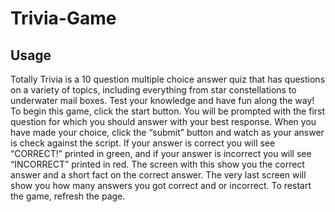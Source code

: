 # Trivia-Game

## Usage

Totally Trivia is a 10 question multiple choice answer quiz that has questions on a variety of topics, including everything from star constellations to underwater mail boxes. Test your knowledge and have fun along the way! To begin this game, click the start button. You will be prompted with the first question for which you should answer with your best response. When you have made your choice, click the “submit” button and watch as your answer is check against the script. If your answer is correct you will see “CORRECT!” printed in green, and if your answer is incorrect you will see “INCORRECT” printed in red. The screen with this show you the correct answer and a short fact on the correct answer. The very last screen will show you how many answers you got correct and or incorrect. To restart the game, refresh the page.
